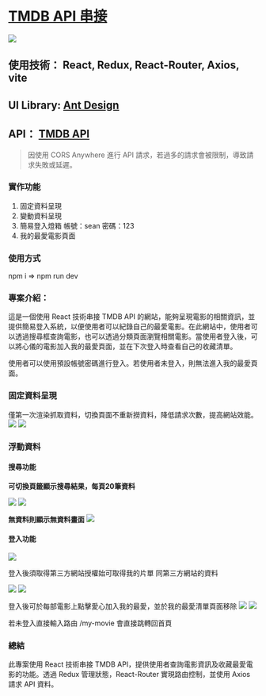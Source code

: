# [TMDB API 串接](https://smdb-dist.vercel.app/)
![](https://i.imgur.com/Dsxt4An.jpg)
## 使用技術： React, Redux, React-Router, Axios, vite
## UI Library: [Ant Design](https://ant.design/)
## API： [TMDB API](https://developers.themoviedb.org/3/getting-started/introduction)

> 因使用 CORS Anywhere 進行 API 請求，若過多的請求會被限制，導致請求失敗或延遲。

### 實作功能

1. 固定資料呈現
2. 變動資料呈現
3. 簡易登入燈箱 帳號：sean 密碼：123
4. 我的最愛電影頁面

### 使用方式
npm i => npm run dev

### 專案介紹：
這是一個使用 React 技術串接 TMDB API 的網站，能夠呈現電影的相關資訊，並提供簡易登入系統，以便使用者可以紀錄自己的最愛電影。在此網站中，使用者可以透過搜尋框查詢電影，也可以透過分類頁面瀏覽相關電影。當使用者登入後，可以將心儀的電影加入我的最愛頁面，並在下次登入時查看自己的收藏清單。

使用者可以使用預設帳號密碼進行登入。若使用者未登入，則無法進入我的最愛頁面。

### 固定資料呈現
僅第一次渲染抓取資料，切換頁面不重新撈資料，降低請求次數，提高網站效能。
![](https://i.imgur.com/ipGgYbO.png)
![](https://i.imgur.com/B4oOl3j.jpg)

### 浮動資料
#### 搜尋功能
**可切換頁籤顯示搜尋結果，每頁20筆資料**

![](https://i.imgur.com/9dr1QXH.jpg)
![](https://i.imgur.com/8HeIGMu.png)

**無資料則顯示無資料畫面**
![](https://i.imgur.com/Z3Z76h7.png)

#### 登入功能
![](https://i.imgur.com/3J2vHtu.png)

登入後須取得第三方網站授權始可取得我的片單
同第三方網站的資料

![](https://i.imgur.com/DicgQEr.png)
![](https://i.imgur.com/MWfGRPe.png)

登入後可於每部電影上點擊愛心加入我的最愛，並於我的最愛清單頁面移除
![](https://i.imgur.com/UIjUo5J.png)
![](https://i.imgur.com/8bTjacx.png)

若未登入直接輸入路由 /my-movie
會直接跳轉回首頁

### 總結
此專案使用 React 技術串接 TMDB API，提供使用者查詢電影資訊及收藏最愛電影的功能。透過 Redux 管理狀態，React-Router 實現路由控制，並使用 Axios 請求 API 資料。
